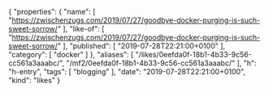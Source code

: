 {
  "properties": {
    "name": [
      "https://zwischenzugs.com/2019/07/27/goodbye-docker-purging-is-such-sweet-sorrow/"
    ],
    "like-of": [
      "https://zwischenzugs.com/2019/07/27/goodbye-docker-purging-is-such-sweet-sorrow/"
    ],
    "published": [
      "2019-07-28T22:21:00+0100"
    ],
    "category": [
      "docker"
    ]
  },
  "aliases": [
    "/likes/0eefda0f-18b1-4b33-9c56-cc561a3aaabc/",
    "/mf2/0eefda0f-18b1-4b33-9c56-cc561a3aaabc/"
  ],
  "h": "h-entry",
  "tags": [
    "blogging"
  ],
  "date": "2019-07-28T22:21:00+0100",
  "kind": "likes"
}
